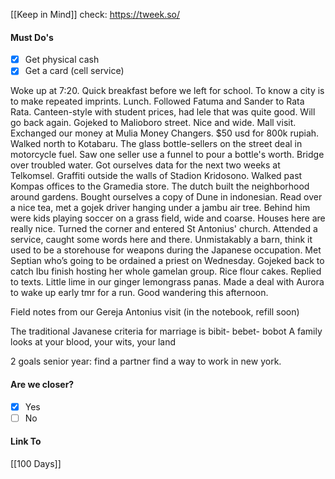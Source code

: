 [[Keep in Mind]]
check: https://tweek.so/
#### Must Do's
- [x] Get physical cash 
- [x] Get a card (cell service)

Woke up at 7:20. Quick breakfast before we left for school. To know a city is to make repeated imprints. Lunch. Followed Fatuma and Sander to Rata Rata. Canteen-style with student prices, had lele that was quite good. Will go back again. Gojeked to Malioboro street. Nice and wide. Mall visit. Exchanged our money at Mulia Money Changers. $50 usd for 800k rupiah. Walked north to Kotabaru. The glass bottle-sellers on the street deal in motorcycle fuel. Saw one seller use a funnel to pour a bottle's worth. Bridge over troubled water. Got ourselves data for the next two weeks at Telkomsel. Graffiti outside the walls of Stadion Kridosono. Walked past Kompas offices to the Gramedia store. The dutch built the neighborhood around gardens. Bought ourselves a copy of Dune in indonesian. Read over a nice tea, met a gojek driver hanging under a jambu air tree. Behind him were kids playing soccer on a grass field, wide and coarse. Houses here are really nice. Turned the corner and entered St Antonius' church. Attended a service, caught some words here and there. Unmistakably a barn, think it used to be a storehouse for weapons during the Japanese occupation. Met Septian who’s going to be ordained a priest on Wednesday. Gojeked back to catch Ibu finish hosting her whole gamelan group. Rice flour cakes. Replied to texts. Little lime in our ginger lemongrass panas. Made a deal with Aurora to wake up early tmr for a run. Good wandering this afternoon.

Field notes from our Gereja Antonius visit (in the notebook, refill soon)

The traditional Javanese criteria for marriage is bibit- bebet- bobot 
A family looks at your blood, your wits, your land

2 goals senior year:
find a partner
find a way to work in new york.
#### Are we closer?
- [x] Yes
- [ ] No
#### Link To
[[100 Days]]